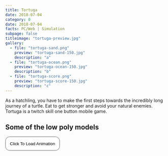 ```yaml
---
title: Tortuga
date: 2018-07-04
category: 0
date: 2018-07-04
facts: PC/Web | Simulation
subpage: false
titleimage: "tortuga-preview.jpg"
gallery:
  - file: "tortuga-sand.png"
    preview: "tortuga-sand-150.jpg"
    description: "a"
  - file: "tortuga-ocean.png"
    preview: "tortuga-ocean-150.jpg"
    description: "b"
  - file: "tortuga-score.png"
    preview: "tortuga-score-150.jpg"
    description: "c"
---
```


As a hatchling, you have to make the first steps towards the incredibly long journey of a turtle. Eat to get stronger and avoid your natural enemies. Tortuga is a twitch skill one button mobile game.

## Some of the low poly models
<script type="text/javascript" src="https://ajax.googleapis.com/ajax/libs/jquery/1.6.0/jquery.min.js"></script>
<script type="text/javascript">
    <link rel="stylesheet" href="main.css">
$(function(){
    $('#button').click(function(){ 
        if(!$('#iframe').length) {
                $('#iframeHolder').html('<iframe src="tortugaShow.html" width="100%" height="700"></iframe>');
        }
    });   
});
</script>
 
<button 
style="
    border-radius: 1em;
    background-color: white;
    padding: 1em;
    border: 0.1em solid #555555;"
id="button">Click To Load Animation</button>
<div id="iframeHolder"></div>
